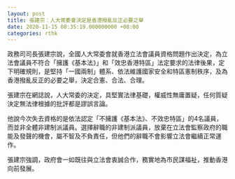 ```yaml
---
layout: post
title: 張建宗︰人大常委會決定是香港撥亂反正必要之舉
date: 2020-11-15 08:35:19.000000000 +08:00
categories: rthk
---
```


政務司司長張建宗說，全國人大常委會就香港立法會議員資格問題作出決定，為立法會議員不符合「擁護《基本法》」和「效忠香港特區」法定要求的法律後果，定下明確規則，是堅持「一國兩制」體系、依法維護國家安全和特區憲制秩序，及為香港撥亂反正的必要之舉，決定合憲、合法、合理。

張建宗在網誌說，人大常委的決定，具堅實法律基礎，權威性無庸置疑，任何質疑決定無法律根據的批評都是謬誤言論。

他說今次失去資格的是依法認定「不擁護《基本法》、不效忠特區」的4名議員，而並非全體非建制派議員。選擇辭職的非建制派議員，放棄在立法會監察政府的職能及發聲的機會，屬不智及不負責任，但他們的辭職不會影響立法會繼續正常運作。

張建宗強調，政府會一如既往與立法會衷誠合作，務實地為市民謀福祉，推動香港向前發展。
